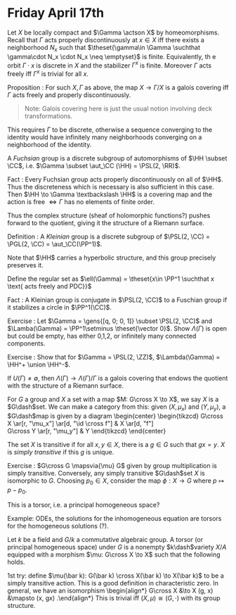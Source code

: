 # Friday April 17th

Let $X$ be locally compact and $\Gamma \actson X$ by homeomorphisms.
Recall that $\Gamma$ acts properly discontinuously at $x\in X$ iff there exists a neighborhood $N_x$ such that $\theset{\gamma\in \Gamma \suchthat \gamma\cdot N_x \cdot N_x \neq \emptyset}$ is finite.
Equivalently, th e orbit $\Gamma\cdot x$ is discrete in $X$ and the stabilizer $\Gamma^x$ is finite.
Moreover $\Gamma$ acts freely iff $\Gamma^x$ is trivial for all $x$.

Proposition
: For such $X, \Gamma$ as above, the map $X \to \Gamma/X$ is a galois covering iff $\Gamma$ acts freely and properly discontinuously.

> Note: Galois covering here is just the usual notion involving deck transformations.

This requires $\Gamma$ to be discrete, otherwise a sequence converging to the identity would have infinitely many neighborhoods converging on a neighborhood of the identity.

A *Fuchsian* group is a discrete subgroup of automorphisms of $\HH \subset \CC$, i.e. $\Gamma \subset \aut_\CC (\HH) = \PSL(2, \RR)$.

Fact
:   Every Fuchsian group acts properly discontinuously on all of $\HH$.
    Thus the discreteness which is necessary is also sufficient in this case.
    Then $\HH \to \Gamma \textbackslash \HH$ is a covering map and the action is free $\iff \Gamma$ has no elements of finite order.

Thus the complex structure (sheaf of holomorphic functions?) pushes forward to the quotient, giving it the structure of a Riemann surface.

Definition
: A *Kleinian* group is a discrete subgroup of $\PSL(2, \CC) = \PGL(2, \CC) = \aut_\CC(\PP^1)$.

Note that $\HH$ carries a hyperbolic structure, and this group precisely preserves it.

Define the regular set as $\ell(\Gamma) = \theset{x\in \PP^1 \suchthat  x \text{ acts freely and PDC}}$

Fact
: A Kleinian group is conjugate in $\PSL(2, \CC)$ to a Fuschian group if it stabilizes a circle in $\PP^1(\CC)$.

Exercise
:   Let $\Gamma = \gens{[q, 0; 0, 1]} \subset \PSL(2, \CC)$ and $\Lamba(\Gamma) = \PP^1\setminus \theset{\vector 0}$.
    Show $\Lambda(\Gamma)$ is open but could be empty, has either 0,1,2, or infinitely many connected components.

Exercise
:   Show that for $\Gamma = \PSL(2, \ZZ)$, $\Lambda(\Gamma) = \HH^+ \union \HH^-$.

If $U(\Gamma) \neq \emptyset$, then $\Lambda(\Gamma) \to \Lambda(\Gamma)/\Gamma$ is a galois covering that endows the quotient with the structure of a Riemann surface.

For $G$ a group and $X$ a set with a map $M: G\cross X \to X$, we say $X$ is a $G\dash$set.
We can make a category from this: given $(X, \mu_x)$ and $(Y, \mu_y)$, a $G\dash$map is given by a diagram
\begin{center}
\begin{tikzcd}
G\cross X \ar[r, "\mu_x"] \ar[d, "\id \cross f"]
& X \ar[d, "f"] \
G\cross Y \ar[r, "\mu_y"] 
& Y
\end{tikzcd}
\end{center}

The set $X$ is transitive if for all $x, y\in X$, there is a $g\in G$ such that $gx = y$.
$X$ is *simply transitive* if this $g$ is unique.

Exercise
:   $G\cross G \mapsvia{\mu} G$ given by group multiplication is simply transitive.
    Conversely, any simply transitive $G\dash$set $X$ is isomorphic to $G$.
    Choosing $p_0 \in X$, consider the map $\phi: X\to G$ where $p \mapsto p - p_0$.

This is a torsor, i.e. a principal homogeneous space?

Example:
ODEs, the solutions for the inhomogeneous equation are torsors for the homogeneous solutions (?).


Let $k$ be a field and $G/k$ a commutative algebraic group.
A torsor (or principal homogeneous space) under $G$ is a nonempty $k\dash$variety $X/A$ equipped with a morphism $\mu: G\cross X \to X$ such that the following holds.

1st try: define $\mu(\bar k): G(\bar k) \cross X(\bar k) \to X(\bar k)$ to be a simply transitive action.
This is a good definition in characteristic zero.
In general, we have an isomorphism 
\begin{align*}
G\cross X &\to X
(g, x) &\mapsto (x, gx)
.\end{align*}
This is trivial iff $(X, \mu) \cong (G, \cdot)$ with its group structure.
